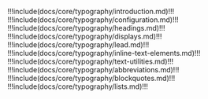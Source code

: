 !!!include(docs/core/typography/introduction.md)!!!
!!!include(docs/core/typography/configuration.md)!!!
!!!include(docs/core/typography/headings.md)!!!
!!!include(docs/core/typography/displays.md)!!!
!!!include(docs/core/typography/lead.md)!!!
!!!include(docs/core/typography/inline-text-elements.md)!!!
!!!include(docs/core/typography/text-utilities.md)!!!
!!!include(docs/core/typography/abbreviations.md)!!!
!!!include(docs/core/typography/blockquotes.md)!!!
!!!include(docs/core/typography/lists.md)!!!  
